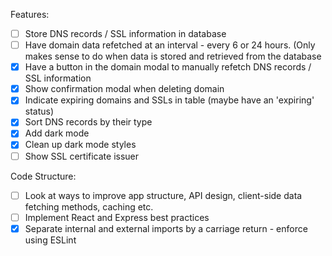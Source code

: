 Features:
- [ ] Store DNS records / SSL information in database
- [ ] Have domain data refetched at an interval - every 6 or 24 hours. (Only makes sense to do when data is stored and retrieved from the database
- [x] Have a button in the domain modal to manually refetch DNS records / SSL information
- [x] Show confirmation modal when deleting domain
- [x] Indicate expiring domains and SSLs in table (maybe have an 'expiring' status)
- [x] Sort DNS records by their type
- [x] Add dark mode
- [x] Clean up dark mode styles
- [ ] Show SSL certificate issuer

Code Structure:
- [ ] Look at ways to improve app structure, API design, client-side data fetching methods, caching etc.
- [ ] Implement React and Express best practices
- [x] Separate internal and external imports by a carriage return - enforce using ESLint
